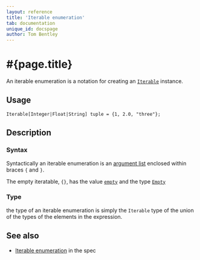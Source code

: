 ```yaml
---
layout: reference
title: 'Iterable enumeration'
tab: documentation
unique_id: docspage
author: Tom Bentley
---
```


# #{page.title}

An iterable enumeration is a notation for creating an
[`Iterable`](#{site.urls.apidoc_current}/Iterable.type.html) instance.

## Usage 

<!-- try: -->
    Iterable[Integer|Float|String] tuple = {1, 2.0, "three"};

## Description

### Syntax

Syntactically an iterable enumeration is an 
[argument list](../../structure/argument-list/) enclosed 
within braces `{` and `}`.

The empty iteratable, `{}`, has the value 
[`empty`](#{site.urls.apidoc_current}/index.html#empty) and the type
[`Empty`](#{site.urls.apidoc_current}/Empty.type.html)

### Type

the type of an iterable enumeration is simply the `Iterable` 
type of the union of the types of the elements in the expression.


## See also

* [Iterable enumeration](#{site.urls.spec_current}#enumeration) in the spec

